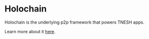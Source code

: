# Holochain

Holochain is the underlying p2p framework that powers TNESH apps.

Learn more about it [here](https://holochain.org).
